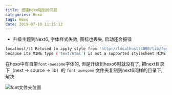 ```yaml
---
title: 搭建Hexo碰到的问题
categories: Hexo
tags: Hexo
date: 2019-07-10 11:15:12
---
```


- 升级主题到Next6, 字体样式失效, 图标也丢失, 启动还会报错 

```bash
localhost/:1 Refused to apply style from 'http://localhost:4000/lib/font-awesome/css/font-awesome.min.css?v=4.6.2' 
because its MIME type ('text/html') is not a supported stylesheet MIME type, and strict MIME checking is enabled.
```

在hexo中有自带`font-awesome`字体的, 但是升级到hexo6时就没有了, 把next目录下（next -> source -> lib）的 `font-awesome` 文件夹复制到next6同样的目录下, 解决

![font文件夹位置](http://pubgmjp23.bkt.clouddn.com/%5BD60F5%7D%29IHOGB5%5BW9$T%29F8R.png)